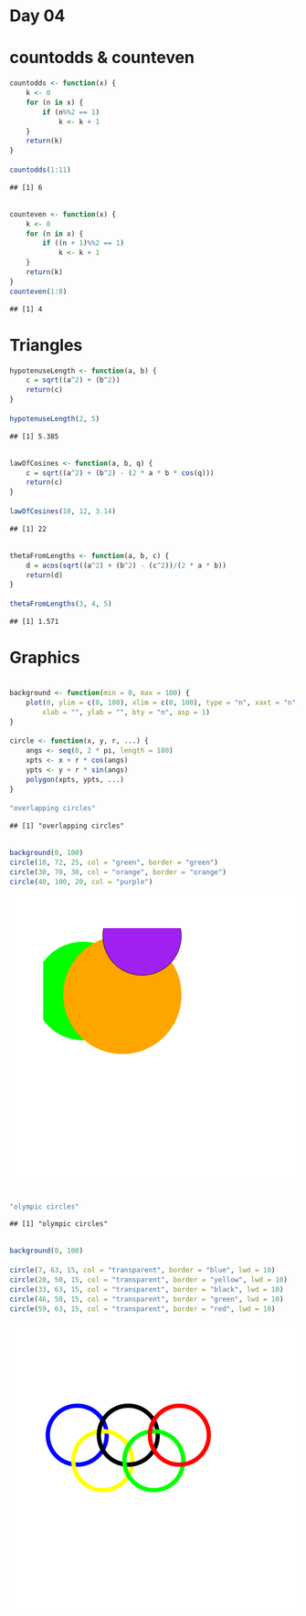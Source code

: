 Day 04
========================================

# countodds & counteven

```r
countodds <- function(x) {
    k <- 0
    for (n in x) {
        if (n%%2 == 1) 
            k <- k + 1
    }
    return(k)
}

countodds(1:11)
```

```
## [1] 6
```

```r

counteven <- function(x) {
    k <- 0
    for (n in x) {
        if ((n + 1)%%2 == 1) 
            k <- k + 1
    }
    return(k)
}
counteven(1:8)
```

```
## [1] 4
```


# Triangles


```r
hypotenuseLength <- function(a, b) {
    c = sqrt((a^2) + (b^2))
    return(c)
}

hypotenuseLength(2, 5)
```

```
## [1] 5.385
```

```r

lawOfCosines <- function(a, b, q) {
    c = sqrt((a^2) + (b^2) - (2 * a * b * cos(q)))
    return(c)
}

lawOfCosines(10, 12, 3.14)
```

```
## [1] 22
```

```r

thetaFromLengths <- function(a, b, c) {
    d = acos(sqrt((a^2) + (b^2) - (c^2))/(2 * a * b))
    return(d)
}

thetaFromLengths(3, 4, 5)
```

```
## [1] 1.571
```


# Graphics


```r

background <- function(min = 0, max = 100) {
    plot(0, ylim = c(0, 100), xlim = c(0, 100), type = "n", xaxt = "n", yaxt = "n", 
        xlab = "", ylab = "", bty = "n", asp = 1)
}

circle <- function(x, y, r, ...) {
    angs <- seq(0, 2 * pi, length = 100)
    xpts <- x + r * cos(angs)
    ypts <- y + r * sin(angs)
    polygon(xpts, ypts, ...)
}

"overlapping circles"
```

```
## [1] "overlapping circles"
```

```r

background(0, 100)
circle(10, 72, 25, col = "green", border = "green")
circle(30, 70, 30, col = "orange", border = "orange")
circle(40, 100, 20, col = "purple")
```

![plot of chunk unnamed-chunk-3](figure/unnamed-chunk-31.png) 

```r

"olympic circles"
```

```
## [1] "olympic circles"
```

```r

background(0, 100)

circle(7, 63, 15, col = "transparent", border = "blue", lwd = 10)
circle(20, 50, 15, col = "transparent", border = "yellow", lwd = 10)
circle(33, 63, 15, col = "transparent", border = "black", lwd = 10)
circle(46, 50, 15, col = "transparent", border = "green", lwd = 10)
circle(59, 63, 15, col = "transparent", border = "red", lwd = 10)
```

![plot of chunk unnamed-chunk-3](figure/unnamed-chunk-32.png) 

